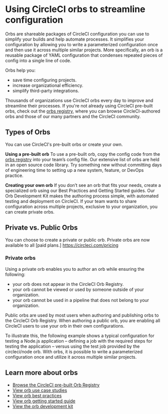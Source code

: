 # Using CircleCI orbs to streamline configuration #

Orbs are shareable packages of CircleCI configuration you can use to simplify your builds and help automate processes.
It simplifies your configuration by allowing you to write a parameterized configuration once and then use it across multiple similar projects. More specifically, an orb is a reusable package of YAML configuration that condenses repeated pieces of config into a single line of code.  

Orbs help you: 
* save time configuring projects.
* increase organizational efficiency.
* simplify third-party integrations.

Thousands of organizations use CircleCI orbs every day to improve and streamline their processes. If you're not already using CircleCI pre-built orbs, check out the [orbs registry](https://circleci.com/developer/orbs), where you can browse CircleCI-authored orbs and those of our many partners and the CircleCI community. 

## Types of Orbs ##
You can use CircleCI's pre-built orbs or create your own.

**Using a pre-built orb**
To use a pre-built orb, copy the config code from the [orbs registry](https://circleci.com/developer/orbs) into your team’s config file. Our extensive list of orbs are held in an open source code library. Try something new without committing days of engineering time to setting up a new system, feature, or DevOps practice.

**Creating your own orb** 
If you don’t see an orb that fits your needs, create a specialized orb using our Best Practices and Getting Started guides. Our Orb Development Kit makes the authoring process simple, with automated testing and deployment on CircleCI. If your team wants to share configuration across multiple projects, exclusive to your organization, you can create private orbs.

## Private vs. Public Orbs ##
You can choose to create a private or public orb. Private orbs are now available to all [paid plans.] https://circleci.com/pricing

### Private orbs ###
 Using a private orb enables you to author an orb while ensuring the following:
* your orb does not appear in the CircleCI Orb Registry.
* your orb cannot be viewed or used by someone outside of your organization.
* your orb cannot be used in a pipeline that does not belong to your organization.

Public orbs are used by most users when authoring and publishing orbs to the CircleCI Orb Registry. When authoring a public orb, you are enabling all CircleCI users to use your orb in their own configurations.

To illustrate this, the following example shows a typical configuration for testing a Node.js application – defining a job with the required steps for testing the application – versus using the test job provided by the circleci/node orb. With orbs, it is possible to write a parameterized configuration once and utilize it across multiple similar projects.

## Learn more about orbs ##

* [Browse the CircleCI pre-built Orb Registry](https://circleci.com/developer/orbs)
* [View orb use case studies](https://circleci.com/orbs/)
* [View orb best practices](https://circleci.com/docs/2.0/orbs-best-practices/#orb-best-practices-guidelines)
* [View orb getting started guide](https://circleci.com/docs/2.0/orb-author-intro/)
* [View the orb development kit](https://circleci.com/docs/2.0/orb-author/#orb-development-kit) 